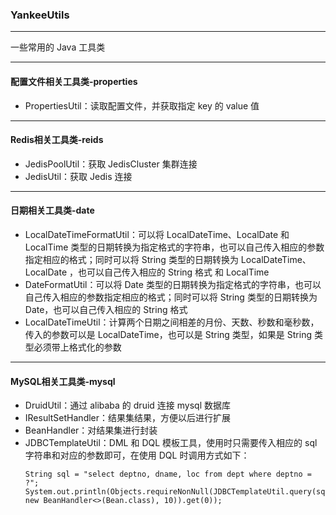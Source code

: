 ### YankeeUtils

---
一些常用的 Java 工具类

---
#### 配置文件相关工具类-properties
- PropertiesUtil：读取配置文件，并获取指定 key 的 value 值

---
#### Redis相关工具类-reids
- JedisPoolUtil：获取 JedisCluster 集群连接
- JedisUtil：获取 Jedis 连接

---
#### 日期相关工具类-date
- LocalDateTimeFormatUtil：可以将 LocalDateTime、LocalDate 和 LocalTime 类型的日期转换为指定格式的字符串，也可以自己传入相应的参数指定相应的格式；同时可以将 String 类型的日期转换为 LocalDateTime、LocalDate
，也可以自己传入相应的 String 格式
 和 LocalTime
- DateFormatUtil：可以将 Date 类型的日期转换为指定格式的字符串，也可以自己传入相应的参数指定相应的格式；同时可以将 String 类型的日期转换为 Date，也可以自己传入相应的 String 格式
- LocalDateTimeUtil：计算两个日期之间相差的月份、天数、秒数和毫秒数，传入的参数可以是 LocalDateTime，也可以是 String 类型，如果是 String 类型必须带上格式化的参数

---
#### MySQL相关工具类-mysql
- DruidUtil：通过 alibaba 的 druid 连接 mysql 数据库
- IResultSetHandler：结果集结果，方便以后进行扩展
- BeanHandler：对结果集进行封装
- JDBCTemplateUtil：DML 和 DQL 模板工具，使用时只需要传入相应的 sql 字符串和对应的参数即可，在使用 DQL 时调用方式如下：
    ```$java
    String sql = "select deptno, dname, loc from dept where deptno = ?";
    System.out.println(Objects.requireNonNull(JDBCTemplateUtil.query(sql, new BeanHandler<>(Bean.class), 10)).get(0));
    ```